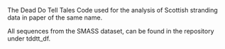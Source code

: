 The Dead Do Tell Tales
Code used for the analysis of Scottish stranding data in paper of the same name. 

All sequences from the SMASS dataset, can be found in the repository under tddtt_df. 
